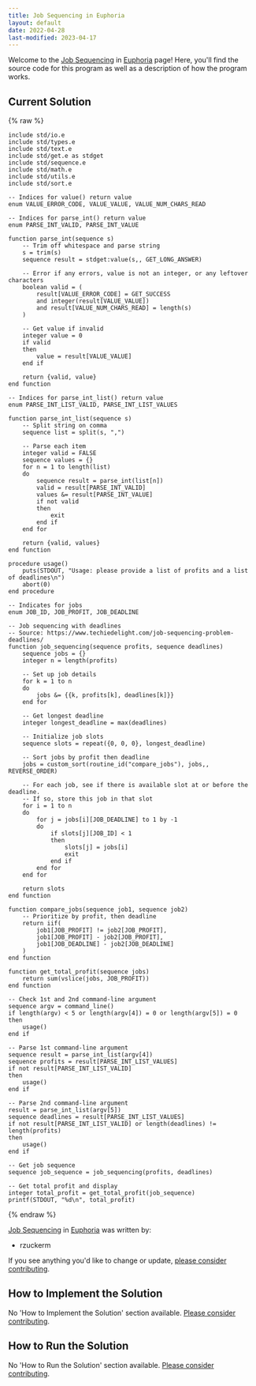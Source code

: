```yaml
---
title: Job Sequencing in Euphoria
layout: default
date: 2022-04-28
last-modified: 2023-04-17
---
```


Welcome to the [Job Sequencing](https://sampleprograms.io/projects/job-sequencing) in [Euphoria](https://sampleprograms.io/languages/euphoria) page! Here, you'll find the source code for this program as well as a description of how the program works.

## Current Solution

{% raw %}

```euphoria
include std/io.e
include std/types.e
include std/text.e
include std/get.e as stdget
include std/sequence.e
include std/math.e
include std/utils.e
include std/sort.e

-- Indices for value() return value
enum VALUE_ERROR_CODE, VALUE_VALUE, VALUE_NUM_CHARS_READ

-- Indices for parse_int() return value
enum PARSE_INT_VALID, PARSE_INT_VALUE

function parse_int(sequence s)
    -- Trim off whitespace and parse string
    s = trim(s)
    sequence result = stdget:value(s,, GET_LONG_ANSWER)

    -- Error if any errors, value is not an integer, or any leftover characters
    boolean valid = (
        result[VALUE_ERROR_CODE] = GET_SUCCESS
        and integer(result[VALUE_VALUE])
        and result[VALUE_NUM_CHARS_READ] = length(s)
    )

    -- Get value if invalid
    integer value = 0
    if valid
    then
        value = result[VALUE_VALUE]
    end if

    return {valid, value}
end function

-- Indices for parse_int_list() return value
enum PARSE_INT_LIST_VALID, PARSE_INT_LIST_VALUES

function parse_int_list(sequence s)
    -- Split string on comma
    sequence list = split(s, ",")

    -- Parse each item
    integer valid = FALSE
    sequence values = {}
    for n = 1 to length(list)
    do
        sequence result = parse_int(list[n])
        valid = result[PARSE_INT_VALID]
        values &= result[PARSE_INT_VALUE]
        if not valid
        then
            exit
        end if
    end for

    return {valid, values}
end function

procedure usage()
    puts(STDOUT, "Usage: please provide a list of profits and a list of deadlines\n")
    abort(0)
end procedure

-- Indicates for jobs
enum JOB_ID, JOB_PROFIT, JOB_DEADLINE

-- Job sequencing with deadlines
-- Source: https://www.techiedelight.com/job-sequencing-problem-deadlines/
function job_sequencing(sequence profits, sequence deadlines)
    sequence jobs = {}
    integer n = length(profits)

    -- Set up job details
    for k = 1 to n
    do
        jobs &= {{k, profits[k], deadlines[k]}}
    end for

    -- Get longest deadline
    integer longest_deadline = max(deadlines)

    -- Initialize job slots
    sequence slots = repeat({0, 0, 0}, longest_deadline)

    -- Sort jobs by profit then deadline
    jobs = custom_sort(routine_id("compare_jobs"), jobs,, REVERSE_ORDER)

    -- For each job, see if there is available slot at or before the deadline.
    -- If so, store this job in that slot
    for i = 1 to n
    do
        for j = jobs[i][JOB_DEADLINE] to 1 by -1
        do
            if slots[j][JOB_ID] < 1
            then
                slots[j] = jobs[i]
                exit
            end if
        end for
    end for

    return slots
end function

function compare_jobs(sequence job1, sequence job2)
    -- Prioritize by profit, then deadline
    return iif(
        job1[JOB_PROFIT] != job2[JOB_PROFIT],
        job1[JOB_PROFIT] - job2[JOB_PROFIT],
        job1[JOB_DEADLINE] - job2[JOB_DEADLINE]
    )
end function

function get_total_profit(sequence jobs)
    return sum(vslice(jobs, JOB_PROFIT))
end function

-- Check 1st and 2nd command-line argument
sequence argv = command_line()
if length(argv) < 5 or length(argv[4]) = 0 or length(argv[5]) = 0
then
    usage()
end if

-- Parse 1st command-line argument
sequence result = parse_int_list(argv[4])
sequence profits = result[PARSE_INT_LIST_VALUES]
if not result[PARSE_INT_LIST_VALID]
then
    usage()
end if

-- Parse 2nd command-line argument
result = parse_int_list(argv[5])
sequence deadlines = result[PARSE_INT_LIST_VALUES]
if not result[PARSE_INT_LIST_VALID] or length(deadlines) != length(profits)
then
    usage()
end if

-- Get job sequence
sequence job_sequence = job_sequencing(profits, deadlines)

-- Get total profit and display
integer total_profit = get_total_profit(job_sequence)
printf(STDOUT, "%d\n", total_profit)
```

{% endraw %}

[Job Sequencing](https://sampleprograms.io/projects/job-sequencing) in [Euphoria](https://sampleprograms.io/languages/euphoria) was written by:

- rzuckerm

If you see anything you'd like to change or update, [please consider contributing](https://github.com/TheRenegadeCoder/sample-programs).

## How to Implement the Solution

No 'How to Implement the Solution' section available. [Please consider contributing](https://github.com/TheRenegadeCoder/sample-programs-website).

## How to Run the Solution

No 'How to Run the Solution' section available. [Please consider contributing](https://github.com/TheRenegadeCoder/sample-programs-website).